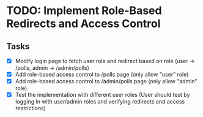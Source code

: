 # TODO: Implement Role-Based Redirects and Access Control

## Tasks
- [x] Modify login page to fetch user role and redirect based on role (user -> /polls, admin -> /admin/polls)
- [x] Add role-based access control to /polls page (only allow "user" role)
- [x] Add role-based access control to /admin/polls page (only allow "admin" role)
- [x] Test the implementation with different user roles (User should test by logging in with user/admin roles and verifying redirects and access restrictions)
